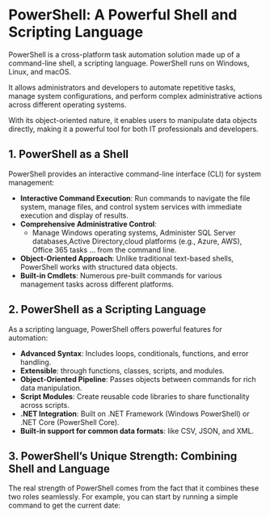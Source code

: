 # PowerShell: A Powerful Shell and Scripting Language

PowerShell is a cross-platform task automation solution made up of a command-line shell, a scripting language. PowerShell runs on Windows, Linux, and macOS.

It allows administrators and developers to automate repetitive tasks, manage system configurations, and perform complex administrative actions across different operating systems.

 With its object-oriented nature, it enables users to manipulate data objects directly, making it a powerful tool for both IT professionals and developers.


## 1. PowerShell as a Shell

PowerShell provides an interactive command-line interface (CLI) for system management:

- **Interactive Command Execution**: Run commands to navigate the file system, manage files, and control system services with immediate execution and display of results.
- **Comprehensive Administrative Control**: 
  - Manage Windows operating systems, Administer SQL Server databases,Active Directory,cloud platforms (e.g., Azure, AWS), Office 365 tasks ... from the command line.
- **Object-Oriented Approach**: Unlike traditional text-based shells, PowerShell works with structured data objects.
- **Built-in Cmdlets**: Numerous pre-built commands for various management tasks across different platforms.

## 2. PowerShell as a Scripting Language

As a scripting language, PowerShell offers powerful features for automation:

- **Advanced Syntax**: Includes loops, conditionals, functions, and error handling.
- **Extensible**: through functions, classes, scripts, and modules.
- **Object-Oriented Pipeline**: Passes objects between commands for rich data manipulation.
- **Script Modules**: Create reusable code libraries to share functionality across scripts.
- **.NET Integration**: Built on .NET Framework (Windows PowerShell) or .NET Core (PowerShell Core).
- **Built-in support for common data formats**: like CSV, JSON, and XML.

## 3. PowerShell’s Unique Strength: Combining Shell and Language
The real strength of PowerShell comes from the fact that it combines these two roles seamlessly. For example, you can start by running a simple command to get the current date:





